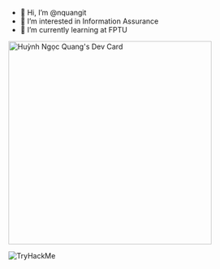 - 👋 Hi, I’m @nquangit
- 👀 I’m interested in Information Assurance
- 🌱 I’m currently learning at FPTU
<!-- - 💞️ I’m looking to collaborate on ... -->
<!-- - 📫 How to reach me ... -->
<a href="https://app.daily.dev/nquangit"><img src="https://api.daily.dev/devcards/7fd1020532254fcb8dd29fd7e7ed9c97.png?r=3kb" width="400" alt="Huỳnh Ngọc Quang's Dev Card"/></a>
<!---
nquangit/nquangit is a ✨ special ✨ repository because its `README.md` (this file) appears on your GitHub profile.
You can click the Preview link to take a look at your changes.
--->
  <img src="https://tryhackme-badges.s3.amazonaws.com/ngocquang.png" alt="TryHackMe">
